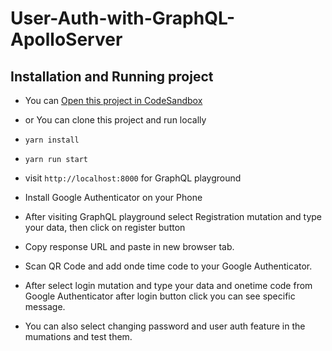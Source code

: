 # User-Auth-with-GraphQL-ApolloServer

## Installation and Running project

* You can <a href="https://codesandbox.io/p/sandbox/github/Abilov599/User-Auth-with-GraphQL-ApolloServer">Open this project in CodeSandbox</a>

* or You can clone this project and run locally
* `yarn install`
* `yarn run start`
* visit `http://localhost:8000` for GraphQL playground

*  Install Google Authenticator on your Phone
*  After visiting GraphQL playground select Registration mutation and type your data, then click on register button
*  Copy response URL and paste in new browser tab.
*  Scan QR Code and add onde time code to your Google Authenticator.
*  After select login mutation and type your data and onetime code from Google Authenticator after login button click you can see specific message.
*  You can also select changing password and user auth feature in the mumations and test them.

